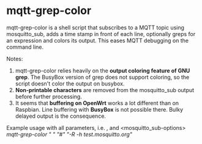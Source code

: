 # mqtt-grep-color
mqtt-grep-color is a shell script that subscribes to a MQTT topic using mosquitto_sub, adds a time stamp in front of each line, optionally greps for an expression and colors its output. This eases MQTT debugging on the command line.

Notes:
1. mqtt-grep-color relies heavily on the **output coloring feature of GNU grep**. The BusyBox version of grep does not support coloring, so the script doesn't color the output on busybox.
2. **Non-printable characters** are removed from the mosquitto_sub output before further processing.
3. It seems that **buffering on OpenWrt** works a lot different than on Raspbian. Line buffering with **BusyBox** is not possible there. Bulky delayed output is the consequence.

Example usage with all parameters, i.e. <grep-expr>, <topic> and <mosquitto_sub-options>
_mqtt-grep-color " "  "#"  "-R  -h test.mosquitto.org"_
